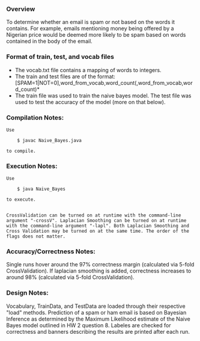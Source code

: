 ### Overview

To determine whether an email is spam or not based on the words it contains. For example, emails mentioning money being offered by a Nigerian price would be deemed more likely to be spam based on words contained in the body of the email.

### Format of train, test, and vocab files

+ The vocab.txt file contains a mapping of words to integers.
+ The train and test files are of the format: [SPAM=1|NOT=0],word_from_vocab,word_count(,word_from_vocab,word_count)*
+ The train file was used to train the naive bayes model. The test file was used to test the accuracy of the model (more on that below).

### Compilation Notes:

	Use 

		$ javac Naive_Bayes.java 

	to compile.


### Execution Notes:

	Use 

		$ java Naive_Bayes 

	to execute.


	CrossValidation can be turned on at runtime with the command-line argument "-crossV". Laplacian Smoothing can be turned on at runtime with the command-line argument "-lapl". Both Laplacian Smoothing and Cross Validation may be turned on at the same time. The order of the flags does not matter.

### Accuracy/Correctness Notes:

Single runs hover around the 97% correctness margin (calculated via 5-fold CrossValidation). If laplacian smoothing is added, correctness increases to around 98% (calculated via 5-fold CrossValidation).

### Design Notes:

Vocabulary, TrainData, and TestData are loaded through their respective "load" methods. Prediction of a spam or ham email is based on Bayesian Inference as determined by the Maximum Likelihood estimate of the Naive Bayes model outlined in HW 2 question 8. Labeles are checked for correctness and banners describing the results are printed after each run.
